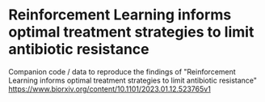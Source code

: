 # Reinforcement Learning informs optimal treatment strategies to limit antibiotic resistance
Companion code / data to reproduce the findings of "Reinforcement Learning informs optimal treatment strategies to limit antibiotic resistance" https://www.biorxiv.org/content/10.1101/2023.01.12.523765v1
